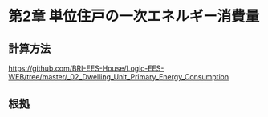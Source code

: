 # 第2章 単位住戸の一次エネルギー消費量

## 計算方法
https://github.com/BRI-EES-House/Logic-EES-WEB/tree/master/_02_Dwelling_Unit_Primary_Energy_Consumption

## 根拠
